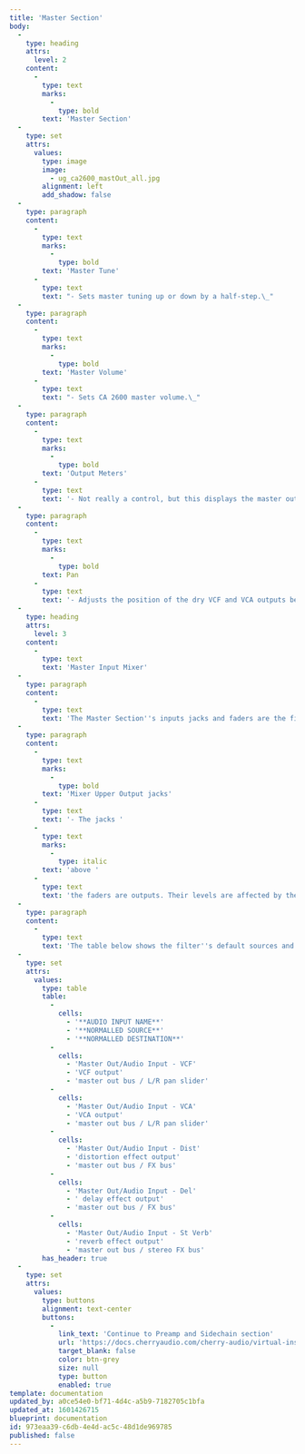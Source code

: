 ```yaml
---
title: 'Master Section'
body:
  -
    type: heading
    attrs:
      level: 2
    content:
      -
        type: text
        marks:
          -
            type: bold
        text: 'Master Section'
  -
    type: set
    attrs:
      values:
        type: image
        image:
          - ug_ca2600_mastOut_all.jpg
        alignment: left
        add_shadow: false
  -
    type: paragraph
    content:
      -
        type: text
        marks:
          -
            type: bold
        text: 'Master Tune'
      -
        type: text
        text: "- Sets master tuning up or down by a half-step.\_"
  -
    type: paragraph
    content:
      -
        type: text
        marks:
          -
            type: bold
        text: 'Master Volume'
      -
        type: text
        text: "- Sets CA 2600 master volume.\_"
  -
    type: paragraph
    content:
      -
        type: text
        marks:
          -
            type: bold
        text: 'Output Meters'
      -
        type: text
        text: '- Not really a control, but this displays the master output. Like any other meter, it''s best to keep these out of the red. '
  -
    type: paragraph
    content:
      -
        type: text
        marks:
          -
            type: bold
        text: Pan
      -
        type: text
        text: '- Adjusts the position of the dry VCF and VCA outputs between the left and right channels. This is useful if for panning the dry vs. effected signals. '
  -
    type: heading
    attrs:
      level: 3
    content:
      -
        type: text
        text: 'Master Input Mixer'
  -
    type: paragraph
    content:
      -
        type: text
        text: 'The Master Section''s inputs jacks and faders are the final output mixer. As with CA 2600''s other sections, the orange boxes beneath the faders indicated the normalled input routings, and can be overridden with patch cables by plugging into the jacks above them. '
  -
    type: paragraph
    content:
      -
        type: text
        marks:
          -
            type: bold
        text: 'Mixer Upper Output jacks'
      -
        type: text
        text: '- The jacks '
      -
        type: text
        marks:
          -
            type: italic
        text: 'above '
      -
        type: text
        text: 'the faders are outputs. Their levels are affected by the fader amount. They do not break the signal flow to the master output bus; think of them as extra points to tap signals for further routing and mangling. '
  -
    type: paragraph
    content:
      -
        type: text
        text: 'The table below shows the filter''s default sources and destinations.'
  -
    type: set
    attrs:
      values:
        type: table
        table:
          -
            cells:
              - '**AUDIO INPUT NAME**'
              - '**NORMALLED SOURCE**'
              - '**NORMALLED DESTINATION**'
          -
            cells:
              - 'Master Out/Audio Input - VCF'
              - 'VCF output'
              - 'master out bus / L/R pan slider'
          -
            cells:
              - 'Master Out/Audio Input - VCA'
              - 'VCA output'
              - 'master out bus / L/R pan slider'
          -
            cells:
              - 'Master Out/Audio Input - Dist'
              - 'distortion effect output'
              - 'master out bus / FX bus'
          -
            cells:
              - 'Master Out/Audio Input - Del'
              - ' delay effect output'
              - 'master out bus / FX bus'
          -
            cells:
              - 'Master Out/Audio Input - St Verb'
              - 'reverb effect output'
              - 'master out bus / stereo FX bus'
        has_header: true
  -
    type: set
    attrs:
      values:
        type: buttons
        alignment: text-center
        buttons:
          -
            link_text: 'Continue to Preamp and Sidechain section'
            url: 'https://docs.cherryaudio.com/cherry-audio/virtual-instruments/ca2600/preamp-sidechain'
            target_blank: false
            color: btn-grey
            size: null
            type: button
            enabled: true
template: documentation
updated_by: a0ce54e0-bf71-4d4c-a5b9-7182705c1bfa
updated_at: 1601426715
blueprint: documentation
id: 973eaa39-c6db-4e4d-ac5c-48d1de969785
published: false
---
```


